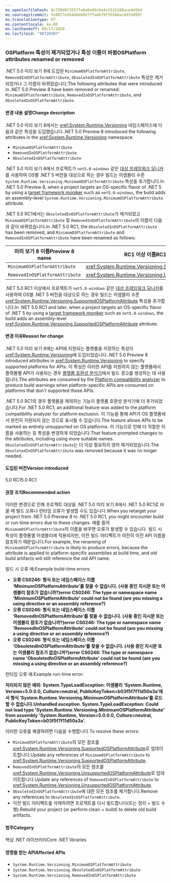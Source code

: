 ```yaml
---
ms.openlocfilehash: 8c739d8f355ffa6a6e09cbe4c531b188acede5bd
ms.sourcegitcommit: fe8877e564deb68d77fa4b79f55584ac8d7e8997
ms.translationtype: HT
ms.contentlocale: ko-KR
ms.lasthandoff: 09/17/2020
ms.locfileid: "90720307"
---
```

### <a name="osplatform-attributes-renamed-or-removed"></a><span data-ttu-id="bd3d7-101">OSPlatform 특성이 제거되었거나 특성 이름이 바뀜</span><span class="sxs-lookup"><span data-stu-id="bd3d7-101">OSPlatform attributes renamed or removed</span></span>

<span data-ttu-id="bd3d7-102">.NET 5.0 미리 보기 8에 도입된 `MinimumOSPlatformAttribute`, `RemovedInOSPlatformAttribute`, `ObsoletedInOSPlatformAttribute` 특성은 제거되었거나 그 이름이 바뀌었습니다.</span><span class="sxs-lookup"><span data-stu-id="bd3d7-102">The following attributes that were introduced in .NET 5.0 Preview 8 have been removed or renamed: `MinimumOSPlatformAttribute`, `RemovedInOSPlatformAttribute`, and `ObsoletedInOSPlatformAttribute`.</span></span>

#### <a name="change-description"></a><span data-ttu-id="bd3d7-103">변경 내용 설명</span><span class="sxs-lookup"><span data-stu-id="bd3d7-103">Change description</span></span>

<span data-ttu-id="bd3d7-104">.NET 5.0 미리 보기 8에서는 <xref:System.Runtime.Versioning> 네임스페이스에 다음과 같은 특성을 도입했습니다.</span><span class="sxs-lookup"><span data-stu-id="bd3d7-104">.NET 5.0 Preview 8 introduced the following attributes in the <xref:System.Runtime.Versioning> namespace:</span></span>

- `MinimumOSPlatformAttribute`
- `RemovedInOSPlatformAttribute`
- `ObsoletedInOSPlatformAttribute`

<span data-ttu-id="bd3d7-105">.NET 5.0 미리 보기 8에서 프로젝트가 `net5.0-windows` 같은 [대상 프레임워크 모니커](../../../../docs/standard/frameworks.md)를 사용하여 OS별 .NET 5 버전을 대상으로 하는 경우 빌드는 어셈블리 수준 `System.Runtime.Versioning.MinimumOSPlatformAttribute` 특성을 추가합니다.</span><span class="sxs-lookup"><span data-stu-id="bd3d7-105">In .NET 5.0 Preview 8, when a project targets an OS-specific flavor of .NET 5 by using a [target framework moniker](../../../../docs/standard/frameworks.md) such as `net5.0-windows`, the build adds an assembly-level `System.Runtime.Versioning.MinimumOSPlatformAttribute` attribute.</span></span>

<span data-ttu-id="bd3d7-106">.NET 5.0 RC1에서는 `ObsoletedInOSPlatformAttribute`가 제거되었고 `MinimumOSPlatformAttribute` 및 `RemovedInOSPlatformAttribute`의 이름이 다음과 같이 바뀌었습니다.</span><span class="sxs-lookup"><span data-stu-id="bd3d7-106">In .NET 5.0 RC1, the `ObsoletedInOSPlatformAttribute` has been removed, and `MinimumOSPlatformAttribute` and `RemovedInOSPlatformAttribute` have been renamed as follows:</span></span>

| <span data-ttu-id="bd3d7-107">미리 보기 8 이름</span><span class="sxs-lookup"><span data-stu-id="bd3d7-107">Preview 8 name</span></span> | <span data-ttu-id="bd3d7-108">RC1 이상 이름</span><span class="sxs-lookup"><span data-stu-id="bd3d7-108">RC1 and later name</span></span> |
| - | - |
| `MinimumOSPlatformAttribute` | <xref:System.Runtime.Versioning.SupportedOSPlatformAttribute> |
| `RemovedInOSPlatformAttribute` | <xref:System.Runtime.Versioning.UnsupportedOSPlatformAttribute> |

<span data-ttu-id="bd3d7-109">.NET 5.0 RC1 이상에서 프로젝트가 `net5.0-windows` 같은 [대상 프레임워크 모니커](../../../../docs/standard/frameworks.md)를 사용하여 OS별 .NET 5 버전을 대상으로 하는 경우 빌드는 어셈블리 수준 <xref:System.Runtime.Versioning.SupportedOSPlatformAttribute> 특성을 추가합니다.</span><span class="sxs-lookup"><span data-stu-id="bd3d7-109">In .NET 5.0 RC1 and later, when a project targets an OS-specific flavor of .NET 5 by using a [target framework moniker](../../../../docs/standard/frameworks.md) such as `net5.0-windows`, the build adds an assembly-level <xref:System.Runtime.Versioning.SupportedOSPlatformAttribute> attribute.</span></span>

#### <a name="reason-for-change"></a><span data-ttu-id="bd3d7-110">변경 이유</span><span class="sxs-lookup"><span data-stu-id="bd3d7-110">Reason for change</span></span>

<span data-ttu-id="bd3d7-111">.NET 5.0 미리 보기 8에는 API에 지원되는 플랫폼을 지정하는 특성이 <xref:System.Runtime.Versioning>에 도입되었습니다.</span><span class="sxs-lookup"><span data-stu-id="bd3d7-111">.NET 5.0 Preview 8 introduced attributes in <xref:System.Runtime.Versioning> to specify supported platforms for APIs.</span></span> <span data-ttu-id="bd3d7-112">이 특성은 이러한 API를 지원하지 않는 플랫폼에서 플랫폼별 API가 사용되는 경우 [플랫폼 호환성 분석기](../../../../docs/core/compatibility/code-analysis.md#ca1416-platform-compatibility)에서 빌드 경고를 생성하는 데 사용됩니다.</span><span class="sxs-lookup"><span data-stu-id="bd3d7-112">The attributes are consumed by the [Platform compatibility analyzer](../../../../docs/core/compatibility/code-analysis.md#ca1416-platform-compatibility) to produce build warnings when platform-specific APIs are consumed on platforms that don't supported those APIs.</span></span>

<span data-ttu-id="bd3d7-113">.NET 5.0 RC1의 경우 플랫폼을 제외하는 기능이 플랫폼 호환성 분석기에 더 추가되었습니다.</span><span class="sxs-lookup"><span data-stu-id="bd3d7-113">For .NET 5.0 RC1, an additional feature was added to the platform compatibility analyzer for platform exclusion.</span></span> <span data-ttu-id="bd3d7-114">이 기능을 통해 API가 OS 플랫폼에서 완전히 지원되지 않는 것으로 표시될 수 있습니다.</span><span class="sxs-lookup"><span data-stu-id="bd3d7-114">The feature allows APIs to be marked as entirely unsupported on OS platforms.</span></span> <span data-ttu-id="bd3d7-115">이 기능으로 인해 더 적절한 이름을 사용하는 등 특성을 변경하게 되었습니다.</span><span class="sxs-lookup"><span data-stu-id="bd3d7-115">That feature prompted changes to the attributes, including using more suitable names.</span></span> <span data-ttu-id="bd3d7-116">`ObsoletedInOSPlatformAttribute`는 더 이상 필요하지 않아 제거되었습니다.</span><span class="sxs-lookup"><span data-stu-id="bd3d7-116">The `ObsoletedInOSPlatformAttribute` was removed because it was no longer needed.</span></span>

#### <a name="version-introduced"></a><span data-ttu-id="bd3d7-117">도입된 버전</span><span class="sxs-lookup"><span data-stu-id="bd3d7-117">Version introduced</span></span>

<span data-ttu-id="bd3d7-118">5.0 RC1</span><span class="sxs-lookup"><span data-stu-id="bd3d7-118">5.0 RC1</span></span>

#### <a name="recommended-action"></a><span data-ttu-id="bd3d7-119">권장 조치</span><span class="sxs-lookup"><span data-stu-id="bd3d7-119">Recommended action</span></span>

<span data-ttu-id="bd3d7-120">이러한 변경으로 인해 프로젝트 대상을 .NET 5.0 미리 보기 8에서 .NET 5.0 RC1로 바꿀 때 빌드 오류나 런타임 오류가 발생할 수도 있습니다.</span><span class="sxs-lookup"><span data-stu-id="bd3d7-120">When you retarget your project from .NET 5.0 Preview 8 to .NET 5.0 RC1, you might encounter build or run-time errors due to these changes.</span></span> <span data-ttu-id="bd3d7-121">예를 들어 `MinimumOSPlatformAttribute`의 이름을 바꾸면 오류가 발생할 수 있습니다. 빌드 시 특성이 플랫폼별 어셈블리에 적용되지만, 이전 빌드 아티팩트가 여전히 이전 API 이름을 참조하기 때문입니다.</span><span class="sxs-lookup"><span data-stu-id="bd3d7-121">For example, the renaming of `MinimumOSPlatformAttribute` is likely to produce errors, because the attribute is applied to platform-specific assemblies at build time, and old build artifacts will still reference the old API name.</span></span>

<span data-ttu-id="bd3d7-122">빌드 시 오류 예:</span><span class="sxs-lookup"><span data-stu-id="bd3d7-122">Example build-time errors:</span></span>

- <span data-ttu-id="bd3d7-123">**오류 CS0246: 형식 또는 네임스페이스 이름 ‘MinimumOSPlatformAttribute’를 찾을 수 없습니다. (사용 중인 지시문 또는 어셈블리 참조가 없습니까?)**</span><span class="sxs-lookup"><span data-stu-id="bd3d7-123">**error CS0246: The type or namespace name 'MinimumOSPlatformAttribute' could not be found (are you missing a using directive or an assembly reference?)**</span></span>
- <span data-ttu-id="bd3d7-124">**오류 CS0246: 형식 또는 네임스페이스 이름 ‘RemovedInOSPlatformAttribute’를 찾을 수 없습니다. (사용 중인 지시문 또는 어셈블리 참조가 없습니까?)**</span><span class="sxs-lookup"><span data-stu-id="bd3d7-124">**error CS0246: The type or namespace name 'RemovedInOSPlatformAttribute' could not be found (are you missing a using directive or an assembly reference?)**</span></span>
- <span data-ttu-id="bd3d7-125">**오류 CS0246: 형식 또는 네임스페이스 이름 ‘ObsoletedInOSPlatformAttribute’를 찾을 수 없습니다. (사용 중인 지시문 또는 어셈블리 참조가 없습니까?)**</span><span class="sxs-lookup"><span data-stu-id="bd3d7-125">**error CS0246: The type or namespace name 'ObsoletedInOSPlatformAttribute' could not be found (are you missing a using directive or an assembly reference?)**</span></span>

<span data-ttu-id="bd3d7-126">런타임 오류 예:</span><span class="sxs-lookup"><span data-stu-id="bd3d7-126">Example run-time error:</span></span>

<span data-ttu-id="bd3d7-127">**처리되지 않은 예외: System.TypeLoadException: 어셈블리 ‘System.Runtime, Version=5.0.0.0, Culture=neutral, PublicKeyToken=b03f5f7f11d50a3a’에서 형식 ‘System.Runtime.Versioning.MinimumOSPlatformAttribute’를 로드할 수 없습니다.**</span><span class="sxs-lookup"><span data-stu-id="bd3d7-127">**Unhandled exception. System.TypeLoadException: Could not load type 'System.Runtime.Versioning.MinimumOSPlatformAttribute' from assembly 'System.Runtime, Version=5.0.0.0, Culture=neutral, PublicKeyToken=b03f5f7f11d50a3a'.**</span></span>

<span data-ttu-id="bd3d7-128">이러한 오류를 해결하려면 다음을 수행합니다.</span><span class="sxs-lookup"><span data-stu-id="bd3d7-128">To resolve these errors:</span></span>

- <span data-ttu-id="bd3d7-129">`MinimumOSPlatformAttribute`의 모든 참조를 <xref:System.Runtime.Versioning.SupportedOSPlatformAttribute>로 업데이트합니다.</span><span class="sxs-lookup"><span data-stu-id="bd3d7-129">Update any references of `MinimumOSPlatformAttribute` to <xref:System.Runtime.Versioning.SupportedOSPlatformAttribute>.</span></span>
- <span data-ttu-id="bd3d7-130">`RemovedInOSPlatformAttribute`의 모든 참조를 <xref:System.Runtime.Versioning.UnsupportedOSPlatformAttribute>로 업데이트합니다.</span><span class="sxs-lookup"><span data-stu-id="bd3d7-130">Update any references of `RemovedInOSPlatformAttribute` to <xref:System.Runtime.Versioning.UnsupportedOSPlatformAttribute>.</span></span>
- <span data-ttu-id="bd3d7-131">`ObsoletedInOSPlatformAttribute`에 대한 모든 참조를 제거합니다.</span><span class="sxs-lookup"><span data-stu-id="bd3d7-131">Remove any references to `ObsoletedInOSPlatformAttribute`.</span></span>
- <span data-ttu-id="bd3d7-132">이전 빌드 아티팩트를 삭제하려면 프로젝트를 다시 빌드합니다(또는 정리 + 빌드 수행).</span><span class="sxs-lookup"><span data-stu-id="bd3d7-132">Rebuild your project (or perform clean + build) to delete old build artifacts.</span></span>

#### <a name="category"></a><span data-ttu-id="bd3d7-133">범주</span><span class="sxs-lookup"><span data-stu-id="bd3d7-133">Category</span></span>

<span data-ttu-id="bd3d7-134">핵심 .NET 라이브러리</span><span class="sxs-lookup"><span data-stu-id="bd3d7-134">Core .NET libraries</span></span>

#### <a name="affected-apis"></a><span data-ttu-id="bd3d7-135">영향을 받는 API</span><span class="sxs-lookup"><span data-stu-id="bd3d7-135">Affected APIs</span></span>

- `System.Runtime.Versioning.MinimumOSPlatformAttribute`
- `System.Runtime.Versioning.ObsoletedInOSPlatformAttribute`
- `System.Runtime.Versioning.RemovedInOSPlatformAttribute`

<!--

#### Affected APIs

- `T:System.Runtime.Versioning.MinimumOSPlatformAttribute`
- `T:System.Runtime.Versioning.ObsoletedInOSPlatformAttribute`
- `T:System.Runtime.Versioning.RemovedInOSPlatformAttribute`

-->
